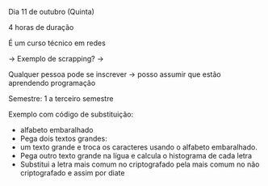 Dia 11 de outubro (Quinta)

4 horas de duração


É um curso técnico em redes

-> Exemplo de scrapping?
->

Qualquer pessoa pode se inscrever -> posso assumir que estão aprendendo programação

Semestre: 1 a terceiro semestre


Exemplo com código de substituição:
 - alfabeto embaralhado
 - Pega dois textos grandes:
 - um texto grande e troca os caracteres usando o alfabeto embaralhado.
 - Pega outro texto grande na lígua e calcula o histograma de cada letra
 - Substitui a letra mais comum no criptografado pela mais comum no não criptografado e assim por diate
